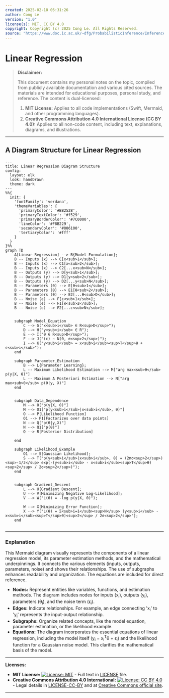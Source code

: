 ```yaml
---
created: 2025-02-18 05:31:26
author: Cong Le
version: "1.0"
license(s): MIT, CC BY 4.0
copyright: Copyright (c) 2025 Cong Le. All Rights Reserved.
source: "https://www.doc.ic.ac.uk/~dfg/ProbabilisticInference/InferenceAndMachineLearningNotes.pdf"
---
```




# Linear Regression
> **Disclaimer:**
>
> This document contains my personal notes on the topic,
> compiled from publicly available documentation and various cited sources.
> The materials are intended for educational purposes, personal study, and reference.
> The content is dual-licensed:
> 1. **MIT License:** Applies to all code implementations (Swift, Mermaid, and other programming languages).
> 2. **Creative Commons Attribution 4.0 International License (CC BY 4.0):** Applies to all non-code content, including text, explanations, diagrams, and illustrations.
---

## A Diagram Structure for Linear Regression



```mermaid
---
title: Linear Regression Diagram Structure
config:
  layout: elk
  look: handDrawn
  theme: dark
---
%%{
  init: {
    'fontFamily': 'verdana',
    'themeVariables': {
      'primaryColor': '#BB2528',
      'primaryTextColor': '#f529',
      'primaryBorderColor': '#7C0000',
      'lineColor': '#F8B229',
      'secondaryColor': '#006100',
      'tertiaryColor': '#fff'
    }
  }
}%%
graph TD
    A[Linear Regression] --> B{Model Formulation};
    B -- Inputs (x) --> C[x<sub>1</sub>];
    B -- Inputs (x) --> C1[x<sub>2</sub>];
    B -- Inputs (x) --> C2[...x<sub>N</sub>];
    B -- Outputs (y) --> D[y<sub>1</sub>];
    B -- Outputs (y) --> D1[y<sub>2</sub>];
    B -- Outputs (y) --> D2[...y<sub>N</sub>];
    B -- Parameters (θ) --> E[θ<sub>1</sub>];
    B -- Parameters (θ) --> E1[θ<sub>2</sub>];
    B -- Parameters (θ) --> E2[...θ<sub>D</sub>];
    B -- Noise (ϵ) --> F[ϵ<sub>1</sub>];
    B -- Noise (ϵ) --> F1[ϵ<sub>2</sub>];
    B -- Noise (ϵ) --> F2[...ϵ<sub>N</sub>];


    subgraph Model_Equation
        C --> G("x<sub>i</sub> ∈ R<sup>D</sup>");
        D --> H("y<sub>i</sub> ∈ R");
        E --> I("θ ∈ R<sup>D</sup>");
        F --> J("(ϵ) ∼ N(0, σ<sup>2</sup>)");
        I --> K("y<sub>i</sub> = x<sub>i</sub><sup>T</sup>θ + ϵ<sub>i</sub>");
    end

    subgraph Parameter_Estimation
        B --> L{Parameter Learning};
        L -- Maximum Likelihood Estimation --> M["arg max<sub>θ</sub> p(y|X, θ)"]
        L -- Maximum A Posteriori Estimation --> N["arg max<sub>θ</sub> p(θ|y, X)"]
    end


    subgraph Data_Dependence
        M --> O["p(y|X, θ)"]
        M --> O1["p(y<sub>i</sub>|x<sub>i</sub>, θ)"]
        O --> P[Likelihood Function]
        O1 --> P1[Factorizes over data points]
        N --> Q["p(θ|y,X)"]
        N --> Q1["p(θ)"]
        Q --> R[Posterior Distribution]

    end

    subgraph Likelihood_Example
        O1 --> S[Gaussian Likelihood];
        S --> T("p(y<sub>i</sub>|x<sub>i</sub>, θ) = (2πσ<sup>2</sup>)<sup>-1/2</sup> exp(-(y<sub>i</sub> - x<sub>i</sub><sup>T</sup>θ)<sup>2</sup> / 2σ<sup>2</sup>)");
    end
    
    
    subgraph Gradient_Descent
        L --> U[Gradient Descent];
        U --> V[Minimizing Negative Log-Likelihood];
        V --> W("L(θ) = -log p(y|X, θ)");
        
        W --> X[Minimizing Error Function];
        X --> Y["L(θ) = Σ<sub>i=1</sub><sup>N</sup> (y<sub>i</sub> - x<sub>i</sub><sup>T</sup>θ)<sup>2</sup> / 2σ<sup>2</sup>"];
    end
    
```


---

### Explanation

This Mermaid diagram visually represents the components of a linear regression model, its parameter estimation methods, and the mathematical underpinnings.  It connects the various elements (inputs, outputs, parameters, noise) and shows their relationships. The use of subgraphs enhances readability and organization. The equations are included for direct reference.


* **Nodes:**  Represent entities like variables, functions, and estimation methods.  The diagram includes nodes for inputs (x<sub>i</sub>), outputs (y<sub>i</sub>), parameters (θ<sub>i</sub>), and the noise term (ϵ<sub>i</sub>).
* **Edges:** Indicate relationships. For example, an edge connecting 'x<sub>i</sub>' to 'y<sub>i</sub>' represents the input-output relationship.
* **Subgraphs:** Organize related concepts, like the model equation, parameter estimation, or the likelihood example.
* **Equations:**  The diagram incorporates the essential equations of linear regression, including the model itself (y<sub>i</sub> = x<sub>i</sub><sup>T</sup>θ + ϵ<sub>i</sub>) and the likelihood function for a Gaussian noise model. This clarifies the mathematical basis of the model.




---
**Licenses:**

- **MIT License:**  [![License: MIT](https://img.shields.io/badge/License-MIT-yellow.svg)](LICENSE) - Full text in [LICENSE](LICENSE) file.
- **Creative Commons Attribution 4.0 International:** [![License: CC BY 4.0](https://licensebuttons.net/l/by/4.0/88x31.png)](LICENSE-CC-BY) - Legal details in [LICENSE-CC-BY](LICENSE-CC-BY) and at [Creative Commons official site](http://creativecommons.org/licenses/by/4.0/).

---